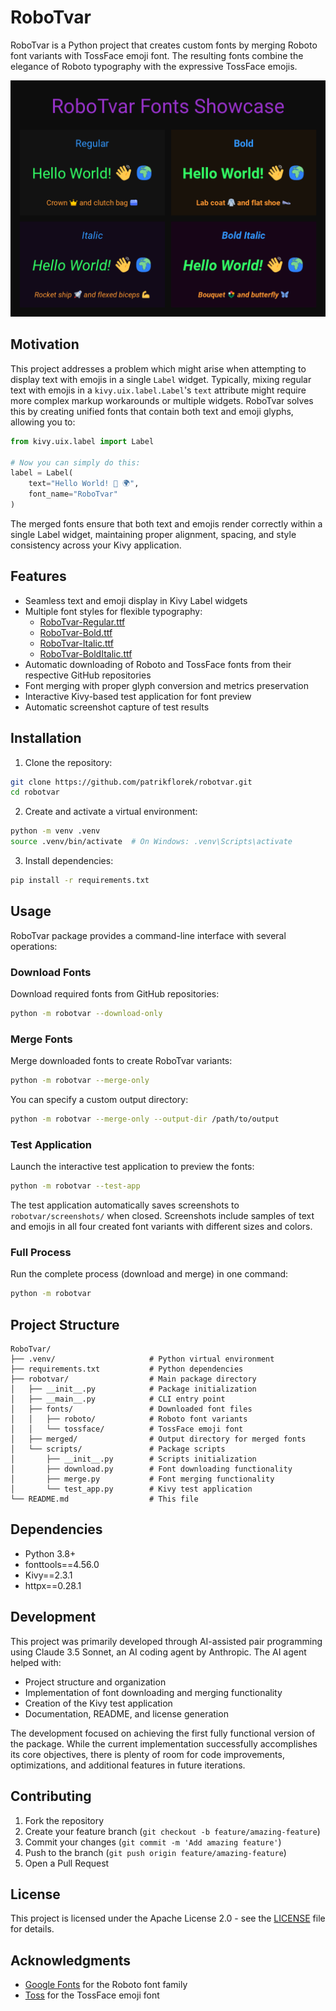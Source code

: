 # RoboTvar

RoboTvar is a Python project that creates custom fonts by merging Roboto font variants with 
TossFace emoji font. The resulting fonts combine the elegance of Roboto typography with the 
expressive TossFace emojis.

![image](screenshot.png)

## Motivation

This project addresses a problem which might arise when attempting to display text with emojis in a 
single `Label` widget. Typically, mixing regular text with emojis in a `kivy.uix.label.Label`'s 
`text` attribute might require more complex markup workarounds or multiple widgets. RoboTvar solves 
this by creating unified fonts that contain both text and emoji glyphs, allowing you to:

```python
from kivy.uix.label import Label

# Now you can simply do this:
label = Label(
    text="Hello World! 👋 🌍",
    font_name="RoboTvar"
)
```

The merged fonts ensure that both text and emojis render correctly within a single Label widget, 
maintaining proper alignment, spacing, and style consistency across your Kivy application.

## Features

- Seamless text and emoji display in Kivy Label widgets
- Multiple font styles for flexible typography:
  - [RoboTvar-Regular.ttf](https://github.com/patrikflorek/robotvar/blob/main/robotvar/merged/RoboTvar-Regular.ttf)
  - [RoboTvar-Bold.ttf](https://github.com/patrikflorek/robotvar/blob/main/robotvar/merged/RoboTvar-Bold.ttf)
  - [RoboTvar-Italic.ttf](https://github.com/patrikflorek/robotvar/blob/main/robotvar/merged/RoboTvar-Italic.ttf)
  - [RoboTvar-BoldItalic.ttf](https://github.com/patrikflorek/robotvar/blob/main/robotvar/merged/RoboTvar-BoldItalic.ttf)
- Automatic downloading of Roboto and TossFace fonts from their respective GitHub repositories
- Font merging with proper glyph conversion and metrics preservation
- Interactive Kivy-based test application for font preview
- Automatic screenshot capture of test results

## Installation

1. Clone the repository:
```bash
git clone https://github.com/patrikflorek/robotvar.git
cd robotvar
```

2. Create and activate a virtual environment:
```bash
python -m venv .venv
source .venv/bin/activate  # On Windows: .venv\Scripts\activate
```

3. Install dependencies:
```bash
pip install -r requirements.txt
```

## Usage

RoboTvar package provides a command-line interface with several operations:

### Download Fonts

Download required fonts from GitHub repositories:
```bash
python -m robotvar --download-only
```

### Merge Fonts

Merge downloaded fonts to create RoboTvar variants:
```bash
python -m robotvar --merge-only
```

You can specify a custom output directory:
```bash
python -m robotvar --merge-only --output-dir /path/to/output
```

### Test Application

Launch the interactive test application to preview the fonts:
```bash
python -m robotvar --test-app   
```

The test application automatically saves screenshots to `robotvar/screenshots/` when closed. 
Screenshots include samples of text and emojis in all four created font variants with different 
sizes and colors.

### Full Process

Run the complete process (download and merge) in one command:
```bash
python -m robotvar
```

## Project Structure

```
RoboTvar/
├── .venv/                     # Python virtual environment
├── requirements.txt           # Python dependencies
├── robotvar/                  # Main package directory
│   ├── __init__.py            # Package initialization
│   ├── __main__.py            # CLI entry point
│   ├── fonts/                 # Downloaded font files
│   │   ├── roboto/            # Roboto font variants
│   │   └── tossface/          # TossFace emoji font
│   ├── merged/                # Output directory for merged fonts
│   └── scripts/               # Package scripts
│       ├── __init__.py        # Scripts initialization
│       ├── download.py        # Font downloading functionality
│       ├── merge.py           # Font merging functionality
│       └── test_app.py        # Kivy test application
└── README.md                  # This file
```

## Dependencies

- Python 3.8+
- fonttools==4.56.0
- Kivy==2.3.1
- httpx==0.28.1

## Development

This project was primarily developed through AI-assisted pair programming using Claude 3.5 Sonnet, 
an AI coding agent by Anthropic. The AI agent helped with:

- Project structure and organization
- Implementation of font downloading and merging functionality
- Creation of the Kivy test application
- Documentation, README, and license generation

The development focused on achieving the first fully functional version of the package. While the 
current implementation successfully accomplishes its core objectives, there is plenty of room for 
code improvements, optimizations, and additional features in future iterations.

## Contributing

1. Fork the repository
2. Create your feature branch (`git checkout -b feature/amazing-feature`)
3. Commit your changes (`git commit -m 'Add amazing feature'`)
4. Push to the branch (`git push origin feature/amazing-feature`)
5. Open a Pull Request

## License

This project is licensed under the Apache License 2.0 - see the [LICENSE](LICENSE) file for details.

## Acknowledgments

- [Google Fonts](https://github.com/googlefonts/roboto-2) for the Roboto font family
- [Toss](https://github.com/toss/tossface) for the TossFace emoji font